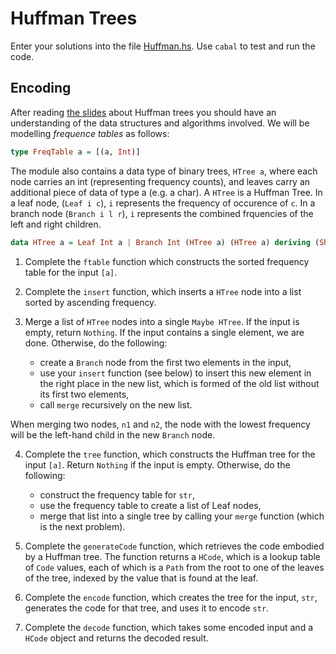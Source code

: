 # Huffman Trees

Enter your solutions into the file [Huffman.hs](Huffman.hs). Use
`cabal` to test and run the code.  

## Encoding

After reading [the slides](../huffman-slides.pdf) about Huffman trees
you should have an understanding of the data structures and algorithms
involved. We will be modelling *frequence tables* as follows:

```haskell
type FreqTable a = [(a, Int)]
```

The module also contains a data type of binary trees, `HTree a`, where
each node carries an int (representing frequency counts), and
leaves carry an additional piece of data of type a (e.g. a char). A
`HTree` is a Huffman Tree. In a leaf node, (`Leaf i c`), `i` represents
the frequency of occurence of `c`. In a branch node (`Branch i l r`), `i`
represents the combined frquencies of the left and right children.

```haskell
data HTree a = Leaf Int a | Branch Int (HTree a) (HTree a) deriving (Show, Eq)
```

1. Complete the `ftable` function which constructs the sorted
   frequency table for the input `[a]`.

2. Complete the `insert` function, which inserts a `HTree` node into a
   list sorted by ascending frequency.

3. Merge a list of `HTree` nodes into a single `Maybe HTree`. If the input
is empty, return `Nothing`. If the input contains a single element, we
are done. Otherwise, do the following: 
    * create a `Branch` node from the first two elements in the input,
	* use your `insert` function (see below) to insert this new
      element in the right place in the new list, which is formed of the old 
      list without its first two elements,
    * call `merge` recursively on the new list.

When merging two nodes, `n1` and `n2`, the node with the lowest frequency
will be the left-hand child in the new `Branch` node.

4. Complete the `tree` function, which constructs the Huffman tree for
the input `[a]`. Return `Nothing` if the input is empty.  Otherwise, do
the following: 
    * construct the frequency table for `str`,
	* use the frequency table to create a list of Leaf nodes, 
	* merge that list into a single tree by calling your `merge`
      function (which is the next problem).

5. Complete the `generateCode` function, which retrieves the code
   embodied by a Huffman tree. The function returns a `HCode`, which
   is a lookup table of `Code` values, each of which is a `Path` from
   the root to one of the leaves of the tree, indexed by the value
   that is found at the leaf.
   
6. Complete the `encode` function, which creates the tree for the
   input, `str`, generates the code for that tree, and uses it to
   encode `str`.

7. Complete the `decode` function, which takes some encoded input and
   a `HCode` object and returns the decoded result.





